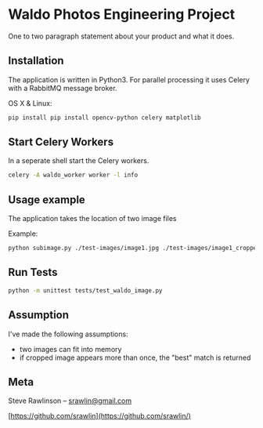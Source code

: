 # Waldo Photos Engineering Project
> 

One to two paragraph statement about your product and what it does.

## Installation

The application is written in Python3.  For parallel processing it uses Celery with a RabbitMQ message broker.

OS X & Linux:

```bash
pip install pip install opencv-python celery matplotlib
```

## Start Celery Workers

In a seperate shell start the Celery workers.

```bash
celery -A waldo_worker worker -l info
```

## Usage example

The application takes the location of two image files

Example:
```bash
python subimage.py ./test-images/image1.jpg ./test-images/image1_cropped.jpg 
```


## Run Tests

```bash
python -m unittest tests/test_waldo_image.py
```

## Assumption

I've made the following assumptions:

* two images can fit into memory
* if cropped image appears more than once, the "best" match is returned


## Meta

Steve Rawlinson – srawlin@gmail.com


[https://github.com/srawlin](https://github.com/srawlin/)

